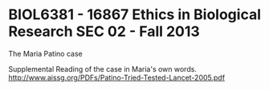 BIOL6381 - 16867 Ethics in Biological Research SEC 02 - Fall 2013
=================================================================
The Maria Patino case

Supplemental Reading of the case in Maria's own words.
http://www.aissg.org/PDFs/Patino-Tried-Tested-Lancet-2005.pdf
